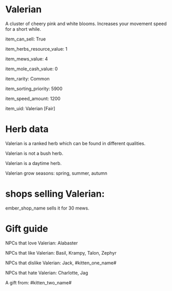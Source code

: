 # Valerian

A cluster of cheery pink and white blooms. Increases your movement speed for a short while.

item_can_sell: True

item_herbs_resource_value: 1

item_mews_value: 4

item_mole_cash_value: 0

item_rarity: Common

item_sorting_priority: 5900

item_speed_amount: 1200

item_uid: Valerian [Fair]

# Herb data

Valerian is a ranked herb which can be found in different qualities.

Valerian is not a bush herb.

Valerian is a daytime herb.

Valerian grow seasons: spring, summer, autumn

# shops selling Valerian:

ember_shop_name sells it for 30 mews.

# Gift guide

NPCs that love Valerian: Alabaster

NPCs that like Valerian: Basil, Krampy, Talon, Zephyr

NPCs that dislike Valerian: Jack, #kitten_one_name#

NPCs that hate Valerian: Charlotte, Jag

A gift from: #kitten_two_name#